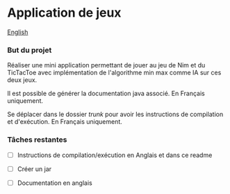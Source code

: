 # Application de jeux

[English](README.en.md)


### But du projet

Réaliser une mini application permettant de jouer au jeu de Nim et du TicTacToe avec implémentation de l'algorithme min max comme IA sur ces deux jeux.

Il est possible de générer la documentation java associé. En Français uniquement.

Se déplacer dans le dossier *trunk* pour avoir les instructions de compilation et d'exécution. En Français uniquement.

### Tâches restantes

- [ ] Instructions de compilation/exécution en Anglais et dans ce readme

- [ ] Créer un jar

- [ ] Documentation en anglais
